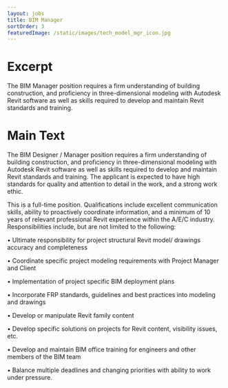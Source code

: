 ```yaml
---
layout: jobs
title: BIM Manager
sortOrder: 3
featuredImage: /static/images/tech_model_mgr_icon.jpg
---
```

# Excerpt

The BIM Manager  position requires a firm understanding of building construction, and proficiency in three-dimensional modeling with Autodesk Revit software as well as skills required to develop and maintain Revit standards and training.

# Main Text

The BIM Designer / Manager position requires a firm understanding of building construction, and proficiency in three-dimensional modeling with Autodesk Revit software as well as skills required to develop and maintain Revit standards and training. The applicant is expected to have high standards for quality and attention to detail in the work, and a strong work ethic. 

This is a full-time position. Qualifications include excellent communication skills, ability to proactively coordinate information, and a minimum of 10 years of relevant professional Revit experience within the A/E/C industry. Responsibilities include, but are not limited to the following:

•	Ultimate responsibility for project structural Revit model/ drawings accuracy and completeness

•	Coordinate specific project modeling requirements with Project Manager and Client

•	Implementation of project specific BIM deployment plans

•	Incorporate FRP standards, guidelines and best practices into modeling and drawings

•	Develop or manipulate Revit family content

•	Develop specific solutions on projects for Revit content, visibility issues, etc.

•	Develop and maintain BIM office training for engineers and other members of the BIM team

•	Balance multiple deadlines and changing priorities with ability to work under pressure.
